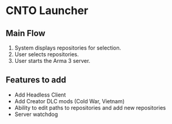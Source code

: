 # CNTO Launcher

## Main Flow

1. System displays repositories for selection.
1. User selects repositories.
1. User starts the Arma 3 server.

## Features to add

- Add Headless Client
- Add Creator DLC mods (Cold War, Vietnam)
- Ability to edit paths to repositories and add new repositories
- Server watchdog